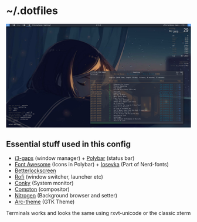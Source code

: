 # ~/.dotfiles

![screenshot](https://raw.githubusercontent.com/Algorithm79/Dotfiles_i3/master/screenshot.png)
## Essential stuff used in this config

- [i3-gaps](https://github.com/Airblader/i3) (window manager) + [Polybar](https://github.com/polybar/polybar) (status bar)
- [Font Awesome](https://github.com/FortAwesome/Font-Awesome) (Icons in Polybar) + [Iosevka](https://github.com/ryanoasis/nerd-fonts) (Part of Nerd-fonts)
- [Betterlockscreen](https://github.com/pavanjadhaw/betterlockscreen)
- [Rofi](https://github.com/davatorium/rofi) (window switcher, launcher etc)
- [Conky](https://github.com/brndnmtthws/conky) (System monitor)
- [Compton](https://github.com/chjj/compton) (compositor)
- [Nitrogen](https://github.com/l3ib/nitrogen) (Background browser and setter)
- [Arc-theme](https://github.com/horst3180/arc-theme) (GTK Theme)

Terminals works and looks the same using
rxvt-unicode or the classic xterm 

